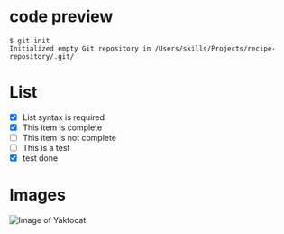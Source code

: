 # code preview
```
$ git init
Initialized empty Git repository in /Users/skills/Projects/recipe-repository/.git/
```
# List
- [x] List syntax is required
- [x] This item is complete
- [ ] This item is not complete
- [ ] This is a test
- [x] test done

# Images
![Image of Yaktocat](https://octodex.github.com/images/yaktocat.png)
